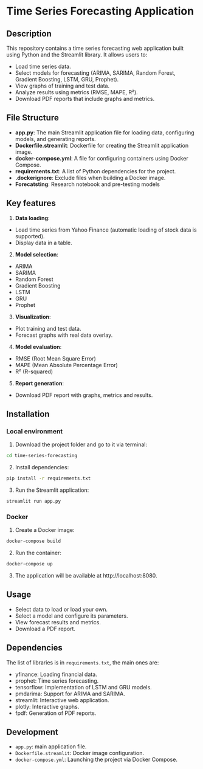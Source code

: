 # Time Series Forecasting Application

## Description
This repository contains a time series forecasting web application built using Python and the Streamlit library. It allows users to:
- Load time series data.
- Select models for forecasting (ARIMA, SARIMA, Random Forest, Gradient Boosting, LSTM, GRU, Prophet).
- View graphs of training and test data.
- Analyze results using metrics (RMSE, MAPE, R²).
- Download PDF reports that include graphs and metrics.

## File Structure
- **app.py**: The main Streamlit application file for loading data, configuring models, and generating reports.
- **Dockerfile.streamlit**: Dockerfile for creating the Streamlit application image.
- **docker-compose.yml**: A file for configuring containers using Docker Compose.
- **requirements.txt**: A list of Python dependencies for the project.
- **.dockerignore**: Exclude files when building a Docker image.
- **Forecatsting**: Research notebook and pre-testing models
## Key features
1. **Data loading**:
- Load time series from Yahoo Finance (automatic loading of stock data is supported).
- Display data in a table.

2. **Model selection**:
- ARIMA
- SARIMA
- Random Forest
- Gradient Boosting
- LSTM
- GRU
- Prophet

3. **Visualization**:
- Plot training and test data.
- Forecast graphs with real data overlay.

4. **Model evaluation**:
- RMSE (Root Mean Square Error)
- MAPE (Mean Absolute Percentage Error)
- R² (R-squared)

5. **Report generation**:
- Download PDF report with graphs, metrics and results.

## Installation

### Local environment

1. Download the project folder and go to it via terminal:
```bash
cd time-series-forecasting
```

2. Install dependencies:
```bash
pip install -r requirements.txt
```

3. Run the Streamlit application:
```bash
streamlit run app.py
```

### Docker
1. Create a Docker image:
```bash
docker-compose build
```
2. Run the container:
```bash
docker-compose up
```
3. The application will be available at http://localhost:8080.

## Usage
- Select data to load or load your own.
- Select a model and configure its parameters.
- View forecast results and metrics.
- Download a PDF report.

## Dependencies
The list of libraries is in `requirements.txt`, the main ones are:

- yfinance: Loading financial data.
- prophet: Time series forecasting.
- tensorflow: Implementation of LSTM and GRU models.
- pmdarima: Support for ARIMA and SARIMA.
- streamlit: Interactive web application.
- plotly: Interactive graphs.
- fpdf: Generation of PDF reports.

## Development
- `app.py`: main application file.
- `Dockerfile.streamlit`: Docker image configuration.
- `docker-compose.yml`: Launching the project via Docker Compose.
